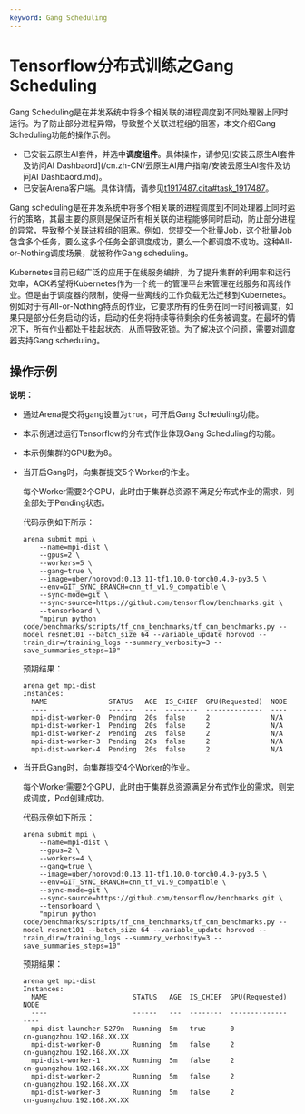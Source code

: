 ```yaml
---
keyword: Gang Scheduling
---
```


# Tensorflow分布式训练之Gang Scheduling

Gang Scheduling是在并发系统中将多个相关联的进程调度到不同处理器上同时运行。为了防止部分进程异常，导致整个关联进程组的阻塞，本文介绍Gang Scheduling功能的操作示例。

-   已安装云原生AI套件，并选中**调度组件**。具体操作，请参见[安装云原生AI套件及访问AI Dashbaord](/cn.zh-CN/云原生AI用户指南/安装云原生AI套件及访问AI Dashbaord.md)。
-   已安装Arena客户端。具体详情，请参见[t1917487.dita\#task\_1917487](/cn.zh-CN/解决方案/AI解决方案/环境准备/通过组件安装最新版的Arena.md)。

Gang scheduling是在并发系统中将多个相关联的进程调度到不同处理器上同时运行的策略，其最主要的原则是保证所有相关联的进程能够同时启动，防止部分进程的异常，导致整个关联进程组的阻塞。例如，您提交一个批量Job，这个批量Job包含多个任务，要么这多个任务全部调度成功，要么一个都调度不成功。这种All-or-Nothing调度场景，就被称作Gang scheduling。

Kubernetes目前已经广泛的应用于在线服务编排，为了提升集群的利用率和运行效率，ACK希望将Kubernetes作为一个统一的管理平台来管理在线服务和离线作业。但是由于调度器的限制，使得一些离线的工作负载无法迁移到Kubernetes。例如对于有All-or-Nothing特点的作业，它要求所有的任务在同一时间被调度，如果只是部分任务启动的话，启动的任务将持续等待剩余的任务被调度。在最坏的情况下，所有作业都处于挂起状态，从而导致死锁。为了解决这个问题，需要对调度器支持Gang scheduling。

## 操作示例

**说明：**

-   通过Arena提交将gang设置为`true`，可开启Gang Scheduling功能。
-   本示例通过运行Tensorflow的分布式作业体现Gang Scheduling的功能。
-   本示例集群的GPU数为8。

-   当开启Gang时，向集群提交5个Worker的作业。

    每个Worker需要2个GPU，此时由于集群总资源不满足分布式作业的需求，则全部处于Pending状态。

    代码示例如下所示：

    ```
    arena submit mpi \
        --name=mpi-dist \
        --gpus=2 \
        --workers=5 \
        --gang=true \
        --image=uber/horovod:0.13.11-tf1.10.0-torch0.4.0-py3.5 \
        --env=GIT_SYNC_BRANCH=cnn_tf_v1.9_compatible \
        --sync-mode=git \
        --sync-source=https://github.com/tensorflow/benchmarks.git \
        --tensorboard \
        "mpirun python code/benchmarks/scripts/tf_cnn_benchmarks/tf_cnn_benchmarks.py --model resnet101 --batch_size 64 --variable_update horovod --train_dir=/training_logs --summary_verbosity=3 --save_summaries_steps=10"
    ```

    预期结果：

    ```
    arena get mpi-dist
    Instances:
      NAME               STATUS   AGE  IS_CHIEF  GPU(Requested)  NODE
      ----               ------   ---  --------  --------------  ----
      mpi-dist-worker-0  Pending  20s  false     2               N/A
      mpi-dist-worker-1  Pending  20s  false     2               N/A
      mpi-dist-worker-2  Pending  20s  false     2               N/A
      mpi-dist-worker-3  Pending  20s  false     2               N/A
      mpi-dist-worker-4  Pending  20s  false     2               N/A
    ```

-   当开启Gang时，向集群提交4个Worker的作业。

    每个Worker需要2个GPU，此时由于集群总资源满足分布式作业的需求，则完成调度，Pod创建成功。

    代码示例如下所示：

    ```
    arena submit mpi \
        --name=mpi-dist \
        --gpus=2 \
        --workers=4 \
        --gang=true \
        --image=uber/horovod:0.13.11-tf1.10.0-torch0.4.0-py3.5 \
        --env=GIT_SYNC_BRANCH=cnn_tf_v1.9_compatible \
        --sync-mode=git \
        --sync-source=https://github.com/tensorflow/benchmarks.git \
        --tensorboard \
        "mpirun python code/benchmarks/scripts/tf_cnn_benchmarks/tf_cnn_benchmarks.py --model resnet101 --batch_size 64 --variable_update horovod --train_dir=/training_logs --summary_verbosity=3 --save_summaries_steps=10"
    ```

    预期结果：

    ```
    arena get mpi-dist
    Instances:
      NAME                     STATUS   AGE  IS_CHIEF  GPU(Requested)  NODE
      ----                     ------   ---  --------  --------------  ----
      mpi-dist-launcher-5279n  Running  5m   true      0               cn-guangzhou.192.168.XX.XX
      mpi-dist-worker-0        Running  5m   false     2               cn-guangzhou.192.168.XX.XX
      mpi-dist-worker-1        Running  5m   false     2               cn-guangzhou.192.168.XX.XX
      mpi-dist-worker-2        Running  5m   false     2               cn-guangzhou.192.168.XX.XX
      mpi-dist-worker-3        Running  5m   false     2               cn-guangzhou.192.168.XX.XX
    ```


